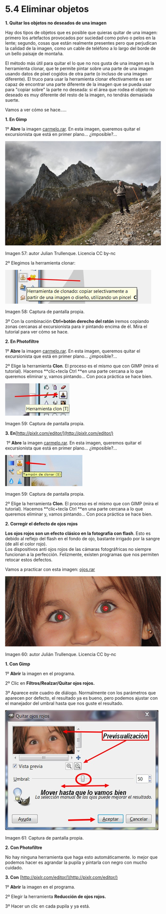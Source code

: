 # 5.4 Eliminar objetos

**1\. Quitar los objetos no deseados de una imagen**

Hay dos tipos de objetos que es posible que quieras quitar de una imagen: primero los artefactos provocados por suciedad como polvo o pelos en la lente; segundo, cosas que están realmente presentes pero que perjudican la calidad de la imagen, como un cable de teléfono a lo largo del borde de un bello paisaje de montaña.

El método más útil para quitar el lo que no nos gusta de una imagen es la herramienta clonar, que te permite pintar sobre una parte de una imagen usando datos de píxel cogidos de otra parte (o incluso de una imagen diferente). El truco para usar la herramienta clonar efectivamente es ser capaz de encontrar una parte diferente de la imagen que se pueda usar para "copiar sobre" la parte no deseada: si el área que rodea el objeto no deseado es muy diferente del resto de la imagen, no tendrás demasiada suerte.

Vamos a ver cómo se hace.....

**1\. En Gimp**

1º **Abre** la imagen [carmelo.rar](carmelo.rar). En esta imagen, queremos quitar el excursionista que está en primer plano... ¿imposible?...


![](img/carmelo.jpg "Clonar... elimiar elementos no deseados")


Imagen 57: autor Julian Trullenque. Licencia CC by-nc

2º Elegimos la herramienta clonar: 


![](img/clonar.jpg "Herramienta clonar")


Imagen 58: Captura de pantalla propia.

3º Con la combinación **Ctrl+botón derecho del ratón** iremos copiando zonas cercanas al excursionista para ir pintando encima de él. Mira el tutorial para ver cómo se hace.

**2\. En Photofiltre**

1º **Abre** la imagen [carmelo.rar](carmelo.rar). En esta imagen, queremos quitar el excursionista que está en primer plano... ¿imposible?...

2º Elige la herramienta **Clon**. El proceso es el mismo que con GIMP (mira el tutorial). Hacemos **clic+tecla Ctrl **en una parte cercana a lo que queremos eliminar y, vamos pintando... Con poca práctica se hace bien.


![](img/clon.jpg "Herramienta clonar Photofiltre")


Imagen 59: Captura de pantalla propia.

**3\. En**[http://pixlr.com/editor/](http://pixlr.com/editor/)

 1º **Abre** la imagen [carmelo.rar](carmelo.rar). En esta imagen, queremos quitar el excursionista que está en primer plano... ¿imposible?...


![](img/clon2.jpg "Clonar con Pixlr")


Imagen 59: Captura de pantalla propia.

2º Elige la herramienta **Clon**. El proceso es el mismo que con GIMP (mira el tutorial). Hacemos **clic+tecla Ctrl **en una parte cercana a lo que queremos eliminar y, vamos pintando... Con poca práctica se hace bien.

**2\. Corregir el defecto de ojos rojos**

**Los ojos rojos son un efecto clásico en la fotografia con flash**. Esto es debido al reflejo del flash en el fondo de ojo, bastante irrigado por la sangre (de allí el color rojo).   
Los dispositivos anti ojos rojos de las cámaras fotográfricas no siempre funcionan a la perfección. Felizmente, existen programas que nos permiten retocar estos defectos.

Vamos a practicar con esta imagen: [ojos.rar](ojos.rar)


![](img/ojos.jpg "Ojos rojos")


Imagen 60: autor Julián Trullenque. Licencia CC by-nc

**1\. Con Gimp**

1º **Abrir** la imagen en el programa.

2º Clic en **Filtros/Realzar/Quitar ojos rojos.**

3º Aparece este cuadro de diálogo. Normalmente con los parámetros que aparecen por defecto, el resultado ya es bueno, pero podemos ajustar con el manejador del umbral hasta que nos guste el resultado.


![](img/ojos2.jpg "Filtro quitar ojos rojos")


Imagen 61: Captura de pantalla propia.

**2\. Con Photofiltre**

No hay ninguna herramienta que haga esto automáticamente. lo mejor que podemos hacer es agrandar la pupila y pintarla con negro con mucho cuidado.

**3\. Con** [http://pixlr.com/editor/](http://pixlr.com/editor/)

1º **Abrir** la imagen en el programa.

2º Elegir la herramienta **Reducción de ojos rojos.**

3º Hacer un clic en cada pupila y ya está.

 

